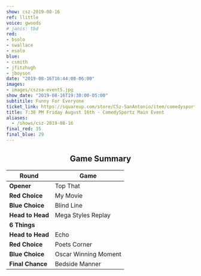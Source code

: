 ```yaml
---
show: csz-2019-08-16
ref: llittle
voice: gwoods
# janis: tbd
red:
- bsolo
- swallace
- esolo
blue:
- csmith
- jfitzhugh
- jboyson
date: "2019-08-16T16:44:08-06:00"
images:
- images/cszsa-event5.jpg
show_date: "2019-08-16T19:30:00-05:00"
subtitile: Funny For Everyone
ticket_link: https://squareup.com/store/CSz-SanAntonio/item/comedysportz-friday-august-th
title: 7:30 PM Friday August 16th - ComedySportz Main Event
aliases:
  - /shows/csz-2019-08-16
final_red: 35
final_blue: 29
---
```


<center>

## Game Summary

| **Round** | **Game** |
|--------------|------|
| **Opener**       |Top That|
| **Red Choice**   |My Movie|
| **Blue Choice**  |Blind Line|
| **Head to Head** |Mega Styles Replay|
| **6 Things**     |      |
| **Head to Head** |Echo|
| **Red Choice**   |Poets Corner|
| **Blue Choice**  |Oscar Winning Moment|
| **Final Chance** |Bedside Manner|


</center>
